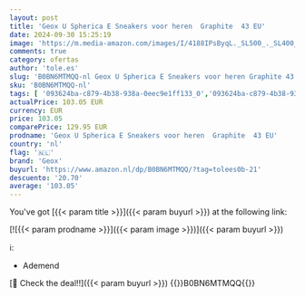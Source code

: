 ```yaml
---
layout: post
title: 'Geox U Spherica E Sneakers voor heren  Graphite  43 EU'
date: 2024-09-30 15:25:19
image: 'https://m.media-amazon.com/images/I/4188IPsByqL._SL500_._SL400_.jpg'
comments: true
category: ofertas
author: 'tole.es'
slug: 'B0BN6MTMQQ-nl Geox U Spherica E Sneakers voor heren Graphite 43 EU'
sku: 'B0BN6MTMQQ-nl'
tags: [ '093624ba-c879-4b38-938a-0eec9e1ff133_0','093624ba-c879-4b38-938a-0eec9e1ff133_3601','Arborist Merchandising Root','Herenmode','Herenschoenen','Klassieke & modieuze herensneakers','Kleding, schoenen & sieraden','Kleding, schoenen en sieraden','New Arrivals','Self Service','Special Features Stores','geox','🇳🇱', ]
actualPrice: 103.05 EUR
currency: EUR
price: 103.05
comparePrice: 129.95 EUR
prodname: 'Geox U Spherica E Sneakers voor heren  Graphite  43 EU'
country: 'nl'
flag: '🇳🇱'
brand: 'Geox'
buyurl: 'https://www.amazon.nl/dp/B0BN6MTMQQ/?tag=tolees0b-21'
descuento: '20.70'
average: '103.05'
---
```


You've got [{{< param title >}}]({{< param buyurl >}}) at the following link:

[![{{< param prodname >}}]({{< param image >}})]({{< param buyurl >}})

ℹ️:

- Ademend

[🛒 Check the deal!!]({{< param buyurl >}})
{{<world>}}B0BN6MTMQQ{{</world>}}
